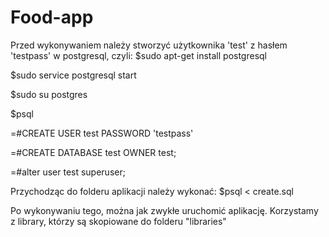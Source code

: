 # Food-app

Przed wykonywaniem należy stworzyć użytkownika 'test' z hasłem 'testpass' w postgresql, czyli:
$sudo apt-get install postgresql

$sudo service postgresql start

$sudo su postgres

$psql

=#CREATE USER test PASSWORD 'testpass'

=#CREATE DATABASE test OWNER test;

=#alter user test superuser;

Przychodząc do folderu aplikacji należy wykonać:
$psql < create.sql

Po wykonywaniu tego, można jak zwykłe uruchomić aplikację. Korzystamy z library, którzy są skopiowane do folderu "libraries"
